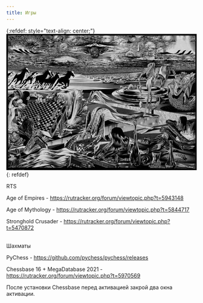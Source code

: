```yaml
---
title: Игры
---
```


{:refdef: style="text-align: center;"}
![Chess](/images/chess.jpg)
{: refdef}
<br>

RTS

Age of Empires - <https://rutracker.org/forum/viewtopic.php?t=5943148>

Age of Mythology - <https://rutracker.org/forum/viewtopic.php?t=5844717>

Stronghold Crusader - <https://rutracker.org/forum/viewtopic.php?t=5470872>
<br><br>

Шахматы

PyChess - <https://github.com/pychess/pychess/releases>

Chessbase 16 + MegaDatabase 2021 - <https://rutracker.org/forum/viewtopic.php?t=5970569>

После установки Chessbase перед активацией закрой два окна активации.